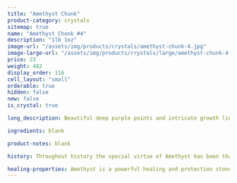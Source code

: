 ```yaml
---
title: "Amethyst Chunk"
product-category: crystals
sitemap: true
name: "Amethyst Chunk #4"
description: "1lb 1oz"
image-url: "/assets/img/products/crystals/amethyst-chunk-4.jpg"
image-large-url: "/assets/img/products/crystals/large/amethyst-chunk-4.jpg"
price: 23
weight: 482
display_order: 116
cell_layout: "small"
orderable: true
hidden: false
new: false
is_crystal: true

long_description: Beautiful deep purple points and intricate growth lines. Features hidden rainbows and airy phantoms in the points as well as iron oxide growth. 

ingredients: blank

product-notes: blank

history: Throughout history the special virtue of Amethyst has been that of preventing drunkenness and overindulgence. Ancient Greeks and Romans routinely studded their goblets with Amethyst believing wine drunk from an Amethyst cup was powerless to intoxicate, and a stone worn on the body, especially at the navel, had a sobering effect, not only for inebriation but in over-zealousness in passion. Catholic bishops also wore Amethyst in a ring to protect from mystical intoxication. Kissing the ring kept others from similar mystical intoxication and kept them grounded in spiritual thought.

healing-properties: Amethyst is a powerful healing and protection stone. It is the February birthstone and is associated to the crown chakra, providing protection against psychic attack, enhancing psychic abilities, calming and stimulating the mind, and nourishing the spirit. For this reason amethyst has been historically used as a remedy for nightmares and insomnia, as well as to aid meditative focus.
---
```


